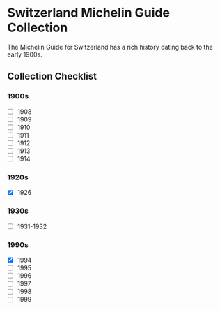 # Switzerland Michelin Guide Collection

The Michelin Guide for Switzerland has a rich history dating back to the early 1900s.

## Collection Checklist

### 1900s

- [ ] 1908
- [ ] 1909
- [ ] 1910
- [ ] 1911
- [ ] 1912
- [ ] 1913
- [ ] 1914

### 1920s

- [x] 1926

### 1930s

- [ ] 1931-1932

### 1990s

- [x] 1994
- [ ] 1995
- [ ] 1996
- [ ] 1997
- [ ] 1998
- [ ] 1999
